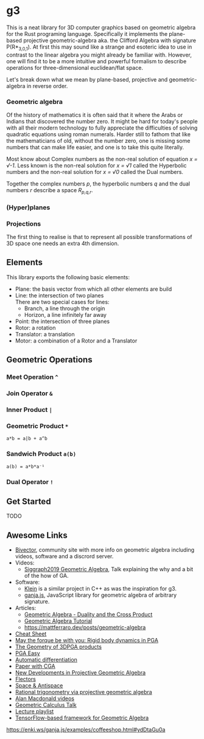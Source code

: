 # g3

This is a neat library for 3D computer graphics based on geometric algebra for the Rust programing language.
Specifically it implements the plane-based projective geometric-algebra aka. the Clifford Algebra with signature P(R*<sub>3,0,1</sub>).
At first this may sound like a strange and esoteric idea to use in
contrast to the linear algebra you might already be familiar with.
However, one will find it to be a more intuitive and powerful formalism to describe operations for three-dimensional euclidean/flat space.

Let's break down what we mean by plane-based, projective and geometric-algebra in reverse order.

### Geometric algebra
Of the history of mathematics it is often said that it where the Arabs or Indians that discovered the number zero.
It might be hard for today's people with all their modern technology to fully appreciate the difficulties of solving
quadratic equations using roman numerals. Harder still to fathom that 
like the mathematicians of old, without the number zero, one is missing some numbers that can make life easier,
and one is to take this quite literally.

Most know about Complex numbers as the non-real solution of equation *x = √-1*.
Less known is the non-real solution for *x = √1* called the Hyperbolic numbers
and the non-real solution for *x = √0* called the Dual numbers.

Together the complex numbers *p*, the hyperbolic numbers *q*
and the dual numbers *r* describe a space *R<sub>p,q,r</sub>*.

### (Hyper)planes


### Projections
The first thing to realise is that to represent all possible transformations of 3D space one needs an extra 4th dimension.

## Elements

This library exports the following basic elements:
* Plane: the basis vector from which all other elements are build
* Line: the intersection of two planes \
  There are two special cases for lines:
  * Branch, a line through the origin
  * Horizon, a line infinitely far away
* Point: the intersection of three planes
* Rotor: a rotation
* Translator: a translation
* Motor: a combination of a Rotor and a Translator

## Geometric Operations

### Meet Operation `^`

### Join Operator `&`

### Inner Product `|`

### Geometric Product `*`

`a*b = a|b + a^b`

### Sandwich Product `a(b)`

`a(b) = a*b*a⁻¹`

### Dual Operator `!`

## Get Started

TODO

## Awesome Links

* [Bivector](https://bivector.net/), community site with more info on geometric algebra including videos, software and a discrord server.
* Videos:
  * [Siggraph2019 Geometric Algebra](https://www.youtube.com/watch?v=tX4H_ctggYo), Talk explaining the why and a bit of the how of GA.
* Software:
  * [Klein](https://www.jeremyong.com/klein/) is a similar project in C++ as was the inspiration for g3.
  * [ganja.js](https://github.com/enkimute/ganja.js), JavaScript library for geometric algebra of arbitrary signature.
* Articles:
  * [Geometric Algebra - Duality and the Cross Product](https://www.youtube.com/watch?v=RAcyVrMNV5s)
  * [Geometric Algebra Tutorial](https://geometricalgebratutorial.com)
  * https://mattferraro.dev/posts/geometric-algebra
* [Cheat Sheet](https://enki.ws/ganja.js/examples/coffeeshop.html#V3k2baxG2&fullscreen)
* [May the forque be with you: Rigid body dynamics in PGA](https://enki.ws/ganja.js/examples/pga_dyn.html)
* [The Geometry of 3DPGA products](https://enki.ws/ganja.js/examples/coffeeshop.html#ydDtaGu0a&fullscreen)
* [PGA Easy](https://enki.ws/PGAEasy/PGAEasy%20GAppendix.html)
* [Automatic differentiation](https://discourse.bivector.net/t/automatic-differentiation/289)
* [Paper with CGA](https://www.researchgate.net/profile/Leo-Dorst/publication/266149530_Total_Least_Squares_Fitting_of_k-Spheres_in_n-D_Euclidean_Space_Using_an_n2-D_Isometric_Representation/links/561431ce08ae4ce3cc6391ac/Total-Least-Squares-Fitting-of-k-Spheres-in-n-D-Euclidean-Space-Using-an-n-2-D-Isometric-Representation.pdf)
* [New Developments in Projective Geometric Algebra](http://terathon.com/gdc21_lengyel.pdf)
* [Flectors](https://projectivegeometricalgebra.org/wiki/index.php?title=Flector)
* [Space & Antispace](https://projectivegeometricalgebra.org/Lengyel-SpaceAntispace.pdf)
* [Rational trigonometry via projective geometric algebra](https://arxiv.org/pdf/1401.2371.pdf)
* [Alan Macdonald videos](https://www.youtube.com/playlist?list=PLLvlxwbzkr7igd6bL7959WWE7XInCCevt)
* [Geometric Calculus Talk](https://www.youtube.com/watch?v=ItGlUbFBFfc)
* [Lecture playlist](https://www.youtube.com/playlist?list=PLv6uM2DOOtPY28m4RE_oGxyrf6w-Erq5b)
* [TensorFlow-based framework for Geometric Algebra](https://tfgap.warlock.ai/#/)

https://enki.ws/ganja.js/examples/coffeeshop.html#ydDtaGu0a

